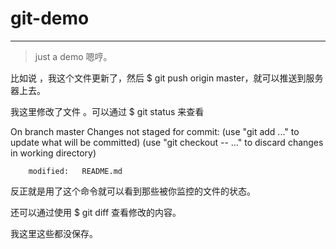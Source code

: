 # git-demo

---

> just a demo 嗯哼。

比如说 ，我这个文件更新了，然后 $ git push origin master，就可以推送到服务器上去。

我这里修改了文件 。可以通过 $ git status 来查看

On branch master
Changes not staged for commit:
  (use "git add <file>..." to update what will be committed)
  (use "git checkout -- <file>..." to discard changes in working directory)

        modified:   README.md

反正就是用了这个命令就可以看到那些被你监控的文件的状态。


还可以通过使用 $ git diff  查看修改的内容。

我这里这些都没保存。
